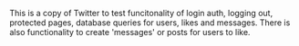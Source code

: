 This is a copy of Twitter to test funcitonality of login auth, logging out, protected pages, database queries for users, likes and messages. There is also functionality to create 'messages' or posts for users to like.
